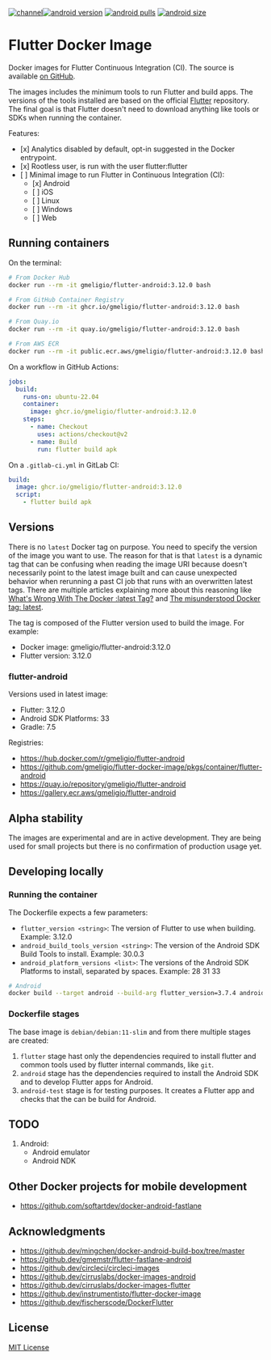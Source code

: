 <!--- This markdown file was auto-generated from "readme.mdx" -->

[![channel](https://img.shields.io/static/v1?label=channel&message=beta&color=blueviolet)](https://docs.flutter.dev/release/archive?tab=linux)[![android version](https://img.shields.io/docker/v/gmeligio/flutter-android?label=android%20version)](https://hub.docker.com/r/gmeligio/flutter-android/tags) [![android pulls](https://img.shields.io/docker/pulls/gmeligio/flutter-android?label=android%20pulls)](https://hub.docker.com/r/gmeligio/flutter-android/tags) [![android size](https://img.shields.io/docker/image-size/gmeligio/flutter-android?label=android%20size)](https://hub.docker.com/r/gmeligio/flutter-android/tags)

# Flutter Docker Image

Docker images for Flutter Continuous Integration (CI). The source is available [on GitHub](https://github.com/gmeligio/flutter-docker-image).

The images includes the minimum tools to run Flutter and build apps. The versions of the tools installed are based on the official [Flutter](https://github.com/flutter/flutter) repository. The final goal is that Flutter doesn't need to download anything like tools or SDKs when running the container.

Features:

* \[x\] Analytics disabled by default, opt-in suggested in the Docker entrypoint.
* \[x\] Rootless user, is run with the user flutter:flutter
* \[ \] Minimal image to run Flutter in Continuous Integration (CI):  
   * \[x\] Android  
   * \[ \] iOS  
   * \[ \] Linux  
   * \[ \] Windows  
   * \[ \] Web

## Running containers

On the terminal:

```bash
# From Docker Hub
docker run --rm -it gmeligio/flutter-android:3.12.0 bash

# From GitHub Container Registry
docker run --rm -it ghcr.io/gmeligio/flutter-android:3.12.0 bash

# From Quay.io
docker run --rm -it quay.io/gmeligio/flutter-android:3.12.0 bash

# From AWS ECR
docker run --rm -it public.ecr.aws/gmeligio/flutter-android:3.12.0 bash
```

On a workflow in GitHub Actions:

```yaml
jobs:
  build:
    runs-on: ubuntu-22.04
    container:
      image: ghcr.io/gmeligio/flutter-android:3.12.0
    steps:
      - name: Checkout
        uses: actions/checkout@v2
      - name: Build
        run: flutter build apk
```

On a `.gitlab-ci.yml` in GitLab CI:

```yaml
build:
  image: ghcr.io/gmeligio/flutter-android:3.12.0
  script:
    - flutter build apk
```

## Versions

There is no `latest` Docker tag on purpose. You need to specify the version of the image you want to use. The reason for that is that `latest` is a dynamic tag that can be confusing when reading the image URI because doesn't necessarily point to the latest image built and can cause unexpected behavior when rerunning a past CI job that runs with an overwritten latest tags. There are multiple articles explaining more about this reasoning like [What's Wrong With The Docker :latest Tag?](https://vsupalov.com/docker-latest-tag/) and [The misunderstood Docker tag: latest](https://medium.com/@mccode/the-misunderstood-docker-tag-latest-af3babfd6375).

The tag is composed of the Flutter version used to build the image. For example:

* Docker image: gmeligio/flutter-android:3.12.0
* Flutter version: 3.12.0

### flutter-android

Versions used in latest image:

* Flutter: 3.12.0
* Android SDK Platforms: 33
* Gradle: 7.5

Registries:

* https://hub.docker.com/r/gmeligio/flutter-android
* https://github.com/gmeligio/flutter-docker-image/pkgs/container/flutter-android
* https://quay.io/repository/gmeligio/flutter-android
* https://gallery.ecr.aws/gmeligio/flutter-android

## Alpha stability

The images are experimental and are in active development. They are being used for small projects but there is no confirmation of production usage yet.

## Developing locally

### Running the container

The Dockerfile expects a few parameters:

* `flutter_version <string>`: The version of Flutter to use when building. Example: 3.12.0
* `android_build_tools_version <string>`: The version of the Android SDK Build Tools to install. Example: 30.0.3
* `android_platform_versions <list>`: The versions of the Android SDK Platforms to install, separated by spaces. Example: 28 31 33

```bash
# Android
docker build --target android --build-arg flutter_version=3.7.4 android_build_tools_version=30.0.3 --build-arg android_platform_versions="28 31 33" -t android-test .
```

### Dockerfile stages

The base image is `debian/debian:11-slim` and from there multiple stages are created:

1. `flutter` stage hast only the dependencies required to install flutter and common tools used by flutter internal commands, like `git`.
2. `android` stage has the dependencies required to install the Android SDK and to develop Flutter apps for Android.
3. `android-test` stage is for testing purposes. It creates a Flutter app and checks that the can be build for Android.

## TODO

1. Android:  
   * Android emulator  
   * Android NDK

## Other Docker projects for mobile development

* https://github.com/softartdev/docker-android-fastlane

## Acknowledgments

* https://github.dev/mingchen/docker-android-build-box/tree/master
* https://github.dev/gmemstr/flutter-fastlane-android
* https://github.dev/circleci/circleci-images
* https://github.dev/cirruslabs/docker-images-android
* https://github.dev/cirruslabs/docker-images-flutter
* https://github.dev/instrumentisto/flutter-docker-image
* https://github.dev/fischerscode/DockerFlutter

## License

[MIT License](../LICENSE)